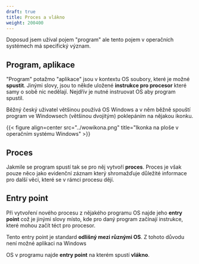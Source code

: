 ```yaml
---
draft: true
title: Proces a vlákno
weight: 200400
---
```


Doposud jsem užíval pojem "program" ale tento pojem v operačních systémech má specifický význam.

## Program, aplikace

"Program" potažmo "aplikace" jsou v kontextu OS soubory, které je možné **spustit**. Jinými slovy, jsou to někde uložené **instrukce pro procesor** které samy o sobě nic nedělají. Nejdřív je nutné instruovat OS aby program spustil.

Běžný český uživatel většinou používá OS Windows a v něm běžně spouští program ve Windowsech (většinou dvojitým) poklepáním na nějakou ikonku.

{{< figure align=center src="../wowikona.png" title="Ikonka na ploše v operačním systému Windows" >}}

## Proces

Jakmile se program spustí tak se pro něj vytvoří **proces**. Proces je však pouze něco jako evidenční záznam který shromažďuje důležité informace pro další věci, které se v rámci procesu dějí.

## Entry point

Při vytvoření nového procesu z nějakého programu OS najde jeho **entry point** což je jinými slovy místo, kde pro daný program začínají instrukce, které mohou začít téct pro procesor.

Tento entry point je standard **odlišný mezi různými OS**. Z tohoto důvodu není možné aplikaci na Windows






OS v programu najde **entry point** na kterém spustí **vlákno**.

